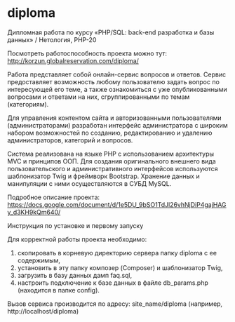 # diploma
Дипломная работа по курсу «PHP/SQL: back-end разработка и базы данных» / Нетология, PHP-20

Посмотреть работоспособность проекта можно тут: http://korzun.globalreservation.com/diploma/

Работа представляет собой онлайн-сервис вопросов и ответов. Сервис предоставляет возможность любому пользователю задать вопрос по интересующей его теме, а также ознакомиться с уже опубликованными вопросами и ответами на них, сгруппированными по темам (категориям).

Для управления контентом сайта и авторизованными пользователями (администраторами) разработан интерфейс администратора с широким набором возможностей по созданию, редактированию и удалению администраторов, категорий и вопросов.

Система реализована на языке PHP с использованием архитектуры MVC и принципов ООП. Для создания оригинального внешнего вида пользовательского и административного интерфейсов используются шаблонизатор Twig и фреймворк Bootstrap. Хранение данных и манипуляции с ними осуществляются в СУБД MySQL.

Подробное описание проекта: https://docs.google.com/document/d/1e5DU_9bSO1TdJl26vhNjDiP4gajHAGy_d3KH9kQm640/

Инструкция по установке и первому запуску

Для корректной работы проекта необходимо:
1) скопировать в корневую директорию сервера папку diploma с ее содержимым,
2) установить в эту папку композер (Composer) и шаблонизатор Twig,
3) загрузить в базу данных дамп faq.sql,
4) настроить подключение к базе данных в файле db_params.php (находится в папке config).

Вызов сервиса производится по адресу: site_name/diploma (например, http://localhost/diploma)
